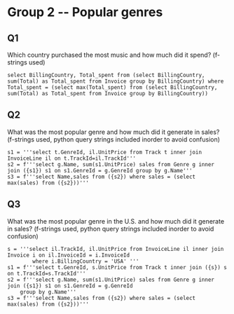 
# Group 2 -- Popular genres

## Q1

Which country purchased the most music and how much did it spend? (f-strings used)

```
select BillingCountry, Total_spent from (select BillingCountry, sum(Total) as Total_spent from Invoice group by BillingCountry) where Total_spent = (select max(Total_spent) from (select BillingCountry, sum(Total) as Total_spent from Invoice group by BillingCountry))
```
## Q2

What was the most popular genre and how much did it generate in sales? (f-strings used, python query strings included inorder to avoid confusion)

```
s1 = '''select t.GenreId, il.UnitPrice from Track t inner join InvoiceLine il on t.TrackId=il.TrackId'''
s2 = f'''select g.Name, sum(s1.UnitPrice) sales from Genre g inner join ({s1}) s1 on s1.GenreId = g.GenreId group by g.Name'''
s3 = f'''select Name,sales from ({s2}) where sales = (select max(sales) from ({s2}))'''
```

## Q3

What was the most popular genre in the U.S. and how much did it generate in sales? (f-strings used, python query strings included inorder to avoid confusion)

```
s = '''select il.TrackId, il.UnitPrice from InvoiceLine il inner join Invoice i on il.InvoiceId = i.InvoiceId
        where i.BillingCountry = 'USA' '''
s1 = f'''select t.GenreId, s.UnitPrice from Track t inner join ({s}) s on t.TrackId=s.TrackId'''
s2 = f'''select g.Name, sum(s1.UnitPrice) sales from Genre g inner join ({s1}) s1 on s1.GenreId = g.GenreId 
    group by g.Name'''
s3 = f'''select Name,sales from ({s2}) where sales = (select max(sales) from ({s2}))'''
```
